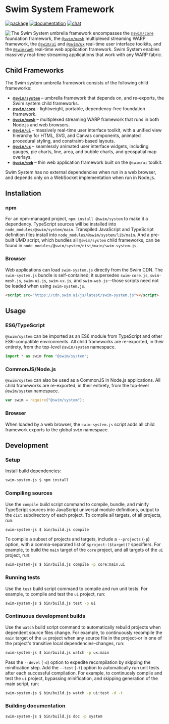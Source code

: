 # Swim System Framework

[![package](https://img.shields.io/npm/v/@swim/system.svg)](https://www.npmjs.com/package/@swim/system)
[![documentation](https://img.shields.io/badge/doc-TypeDoc-blue.svg)](http://docs.swim.ai/js/latest)
[![chat](https://img.shields.io/badge/chat-Gitter-green.svg)](https://gitter.im/swimos/community)

<a href="https://developer.swim.ai"><img src="https://cdn.swim.ai/images/marlin-blue.svg" align="left"></a>

The Swim System umbrella framework encompasses the [`@swim/core`](https://www.npmjs.com/package/@swim/core)
foundation framework, the [`@swim/mesh`](https://www.npmjs.com/package/@swim/mesh)
multiplexed streaming WARP framework, the [`@swim/ui`](https://www.npmjs.com/package/@swim/ui)
and [`@swim/ux`](https://www.npmjs.com/package/@swim/ux) real-time user
interface toolkits, and the [`@swim/web`](https://www.npmjs.com/package/@swim/web)
real-time web application framework.  Swim System enables massively real-time
streaming applications that work with any WARP fabric.

## Child Frameworks

The Swim system umbrella framework consists of the following child frameworks:

- [**`@swim/system`**](@swim/system) –
  umbrella framework that depends on, and re-exports, the Swim system child
  frameworks.
- [**`@swim/core`**](swim-core-js) –
  lightweight, portable, dependency-free foundation framework.
- [**`@swim/mesh`**](swim-mesh-js) –
  multiplexed streaming WARP framework that runs in both Node.js and web
  browsers.
- [**`@swim/ui`**](swim-ui-js) –
  massively real-time user interface toolkit, with a unified view hierarchy
  for HTML, SVG, and Canvas components, animated procedural styling, and
  constraint-based layouts.
- [**`@swim/ux`**](swim-ux-js) –
  seamlessly animated user interface widgets, including gauges, pie charts,
  line, area, and bubble charts, and geospatial map overlays.
- [**`@swim/web`**](swim-web-js) –
  thin web application framework built on the `@swim/ui` toolkit.

Swim System has no external dependencies when run in a web browser,
and depends only on a WebSocket implementation when run in Node.js.

## Installation

### npm

For an npm-managed project, `npm install @swim/system` to make it a dependency.
TypeScript sources will be installed into `node_modules/@swim/system/main`.
Transpiled JavaScript and TypeScript definition files install into
`node_modules/@swim/system/lib/main`.  And a pre-built UMD script, which
bundles all `@swim/system` child frameworks, can be found in
`node_modules/@swim/system/dist/main/swim-system.js`.

### Browser

Web applications can load `swim-system.js` directly from the Swim CDN.
The `swim-system.js` bundle is self-contained; it supersedes `swim-core.js`,
`swim-mesh.js`, `swim-ui.js`, `swim-ux.js`, and `swim-web.js`—those scripts
need not be loaded when using `swim-system.js`.

```html
<script src="https://cdn.swim.ai/js/latest/swim-system.js"></script>
```

## Usage

### ES6/TypeScript

`@swim/system` can be imported as an ES6 module from TypeScript and other
ES6-compatible environments.  All child frameworks are re-exported,
in their entirety, from the top-level `@swim/system` namespace.

```typescript
import * as swim from "@swim/system";
```

### CommonJS/Node.js

`@swim/system` can also be used as a CommonJS in Node.js applications.
All child frameworks are re-exported, in their entirety, from the
top-level `@swim/system` namespace.

```javascript
var swim = require("@swim/system");
```

### Browser

When loaded by a web browser, the `swim-system.js` script adds all child
framework exports to the global `swim` namespace.

## Development

### Setup

Install build dependencies:

```sh
swim-system-js $ npm install
```

### Compiling sources

Use the `compile` build script command to compile, bundle, and minify
TypeScript sources into JavaScript universal module definitions, output
to the `dist` subdirectory of each project.  To compile all targets,
of all projects, run:

```sh
swim-system-js $ bin/build.js compile
```

To compile a subset of projects and targets, include a `--projects` (`-p`)
option, with a comma-separated list of `$project:($target)?` specifiers.
For example, to build the `main` target of the `core` project, and all
targets of the `ui` project, run:

```sh
swim-system-js $ bin/build.js compile -p core:main,ui
```

### Running tests

Use the `test` build script command to compile and run unit tests.
For example, to compile and test the `ui` project, run:

```sh
swim-system-js $ bin/build.js test -p ui
```

### Continuous development builds

Use the `watch` build script command to automatically rebuild projects when
dependent source files change.  For example, to continuously recompile the
`main` target of the `ux` project when any source file in the project–or in
one of the project's transitive local dependencies–changes, run:

```sh
swim-system-js $ bin/build.js watch -p ux:main
```

Pass the `--devel` (`-d`) option to expedite recompilation by skipping the
minification step.  Add the `--test` (`-t`) option to automatically run unit
tests after each successful compilation.  For example, to continuosly compile
and test the `ui` project, bypassing minification, and skipping generation of
the main script, run:

```sh
swim-system-js $ bin/build.js watch -p ui:test -d -t
```

### Building documentation

```sh
swim-system-js $ bin/build.js doc -p system
```
